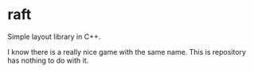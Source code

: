 # raft

Simple layout library in C++.

I know there is a really nice game with the same name. This is repository has
nothing to do with it.
